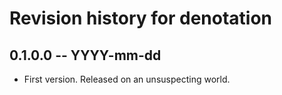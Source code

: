 # Revision history for denotation

## 0.1.0.0 -- YYYY-mm-dd

* First version. Released on an unsuspecting world.
